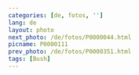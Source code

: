 ```yaml
---
categories: [de, fotos, '']
lang: de
layout: photo
next_photo: /de/fotos/P0000044.html
picname: P0000111
prev_photo: /de/fotos/P0000351.html
tags: [Bush]
---
```

